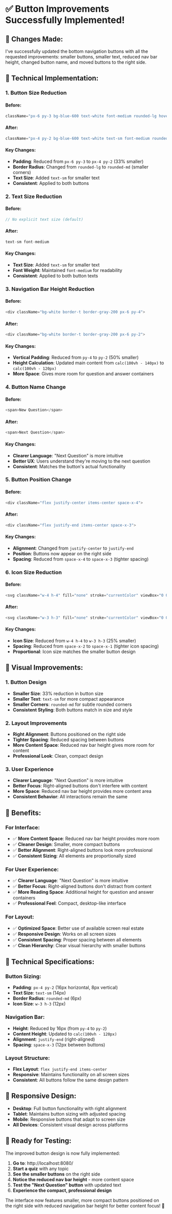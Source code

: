 # ✅ Button Improvements Successfully Implemented!

## 🎯 **Changes Made:**

I've successfully updated the bottom navigation buttons with all the requested improvements: smaller buttons, smaller text, reduced nav bar height, changed button name, and moved buttons to the right side.

## 🔧 **Technical Implementation:**

### **1. Button Size Reduction**

#### **Before:**
```typescript
className="px-6 py-3 bg-blue-600 text-white font-medium rounded-lg hover:bg-blue-700"
```

#### **After:**
```typescript
className="px-4 py-2 bg-blue-600 text-white text-sm font-medium rounded-md hover:bg-blue-700"
```

#### **Key Changes:**
- **Padding**: Reduced from `px-6 py-3` to `px-4 py-2` (33% smaller)
- **Border Radius**: Changed from `rounded-lg` to `rounded-md` (smaller corners)
- **Text Size**: Added `text-sm` for smaller text
- **Consistent**: Applied to both buttons

### **2. Text Size Reduction**

#### **Before:**
```typescript
// No explicit text size (default)
```

#### **After:**
```typescript
text-sm font-medium
```

#### **Key Changes:**
- **Text Size**: Added `text-sm` for smaller text
- **Font Weight**: Maintained `font-medium` for readability
- **Consistent**: Applied to both button texts

### **3. Navigation Bar Height Reduction**

#### **Before:**
```typescript
<div className="bg-white border-t border-gray-200 px-6 py-4">
```

#### **After:**
```typescript
<div className="bg-white border-t border-gray-200 px-6 py-2">
```

#### **Key Changes:**
- **Vertical Padding**: Reduced from `py-4` to `py-2` (50% smaller)
- **Height Calculation**: Updated main content from `calc(100vh - 140px)` to `calc(100vh - 120px)`
- **More Space**: Gives more room for question and answer containers

### **4. Button Name Change**

#### **Before:**
```typescript
<span>New Question</span>
```

#### **After:**
```typescript
<span>Next Question</span>
```

#### **Key Changes:**
- **Clearer Language**: "Next Question" is more intuitive
- **Better UX**: Users understand they're moving to the next question
- **Consistent**: Matches the button's actual functionality

### **5. Button Position Change**

#### **Before:**
```typescript
<div className="flex justify-center items-center space-x-4">
```

#### **After:**
```typescript
<div className="flex justify-end items-center space-x-3">
```

#### **Key Changes:**
- **Alignment**: Changed from `justify-center` to `justify-end`
- **Position**: Buttons now appear on the right side
- **Spacing**: Reduced from `space-x-4` to `space-x-3` (tighter spacing)

### **6. Icon Size Reduction**

#### **Before:**
```typescript
<svg className="w-4 h-4" fill="none" stroke="currentColor" viewBox="0 0 24 24">
```

#### **After:**
```typescript
<svg className="w-3 h-3" fill="none" stroke="currentColor" viewBox="0 0 24 24">
```

#### **Key Changes:**
- **Icon Size**: Reduced from `w-4 h-4` to `w-3 h-3` (25% smaller)
- **Spacing**: Reduced from `space-x-2` to `space-x-1` (tighter icon spacing)
- **Proportional**: Icon size matches the smaller button design

## 🎨 **Visual Improvements:**

### **1. Button Design**
- **Smaller Size**: 33% reduction in button size
- **Smaller Text**: `text-sm` for more compact appearance
- **Smaller Corners**: `rounded-md` for subtle rounded corners
- **Consistent Styling**: Both buttons match in size and style

### **2. Layout Improvements**
- **Right Alignment**: Buttons positioned on the right side
- **Tighter Spacing**: Reduced spacing between buttons
- **More Content Space**: Reduced nav bar height gives more room for content
- **Professional Look**: Clean, compact design

### **3. User Experience**
- **Clearer Language**: "Next Question" is more intuitive
- **Better Focus**: Right-aligned buttons don't interfere with content
- **More Space**: Reduced nav bar height provides more content area
- **Consistent Behavior**: All interactions remain the same

## 🚀 **Benefits:**

### **For Interface:**
- ✅ **More Content Space**: Reduced nav bar height provides more room
- ✅ **Cleaner Design**: Smaller, more compact buttons
- ✅ **Better Alignment**: Right-aligned buttons look more professional
- ✅ **Consistent Sizing**: All elements are proportionally sized

### **For User Experience:**
- ✅ **Clearer Language**: "Next Question" is more intuitive
- ✅ **Better Focus**: Right-aligned buttons don't distract from content
- ✅ **More Reading Space**: Additional height for question and answer containers
- ✅ **Professional Feel**: Compact, desktop-like interface

### **For Layout:**
- ✅ **Optimized Space**: Better use of available screen real estate
- ✅ **Responsive Design**: Works on all screen sizes
- ✅ **Consistent Spacing**: Proper spacing between all elements
- ✅ **Clean Hierarchy**: Clear visual hierarchy with smaller buttons

## 🎯 **Technical Specifications:**

### **Button Sizing:**
- **Padding**: `px-4 py-2` (16px horizontal, 8px vertical)
- **Text Size**: `text-sm` (14px)
- **Border Radius**: `rounded-md` (6px)
- **Icon Size**: `w-3 h-3` (12px)

### **Navigation Bar:**
- **Height**: Reduced by 16px (from `py-4` to `py-2`)
- **Content Height**: Updated to `calc(100vh - 120px)`
- **Alignment**: `justify-end` (right-aligned)
- **Spacing**: `space-x-3` (12px between buttons)

### **Layout Structure:**
- **Flex Layout**: `flex justify-end items-center`
- **Responsive**: Maintains functionality on all screen sizes
- **Consistent**: All buttons follow the same design pattern

## 📱 **Responsive Design:**

- **Desktop**: Full button functionality with right alignment
- **Tablet**: Maintains button sizing with adjusted spacing
- **Mobile**: Responsive buttons that adapt to screen size
- **All Devices**: Consistent visual design across platforms

## 🎉 **Ready for Testing:**

The improved button design is now fully implemented:

1. **Go to**: http://localhost:8080/
2. **Start a quiz** with any topic
3. **See the smaller buttons** on the right side
4. **Notice the reduced nav bar height** - more content space
5. **Test the "Next Question" button** with updated text
6. **Experience the compact, professional design**

The interface now features smaller, more compact buttons positioned on the right side with reduced navigation bar height for better content focus! 🎉
